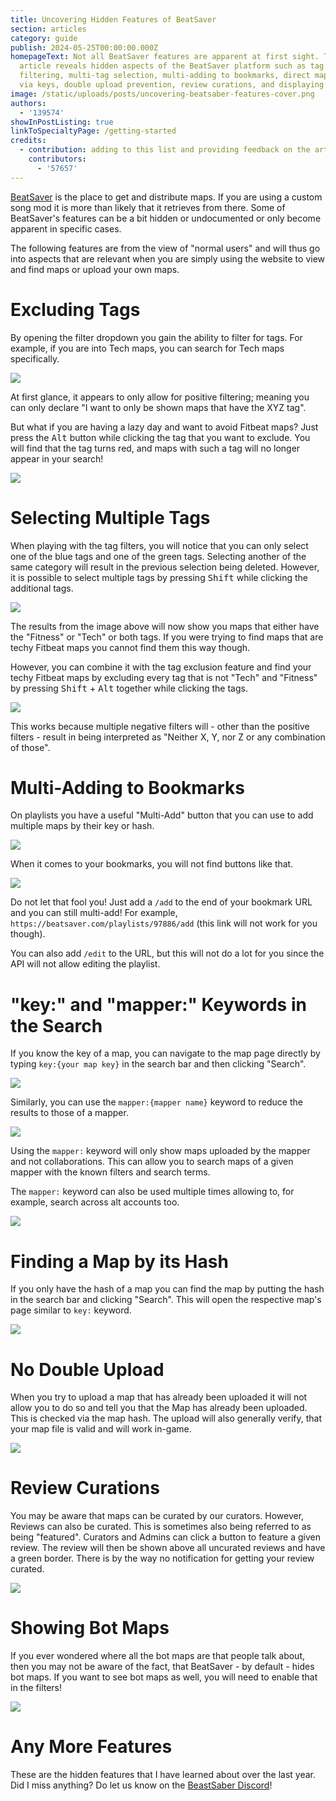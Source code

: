 ```yaml
---
title: Uncovering Hidden Features of BeatSaver
section: articles
category: guide
publish: 2024-05-25T00:00:00.000Z
homepageText: Not all BeatSaver features are apparent at first sight. This
  article reveals hidden aspects of the BeatSaver platform such as tag
  filtering, multi-tag selection, multi-adding to bookmarks, direct map search
  via keys, double upload prevention, review curations, and displaying bot maps.
image: /static/uploads/posts/uncovering-beatsaber-features-cover.png
authors:
  - '139574'
showInPostListing: true
linkToSpecialtyPage: /getting-started
credits:
  - contribution: adding to this list and providing feedback on the article
    contributors:
      - '57657'
---
```


[BeatSaver](https://beatsaver.com) is the place to get and distribute maps. If you are using a custom song mod it is more than likely that it retrieves from there. Some of BeatSaver's features can be a bit hidden or undocumented or only become apparent in specific cases.

The following features are from the view of "normal users" and will thus go into aspects that are relevant when you are simply using the website to view and find maps or upload your own maps.

# Excluding Tags

By opening the filter dropdown you gain the ability to filter for tags. For example, if you are into Tech maps, you can search for Tech maps specifically.

![](/uploads/posts/uncovering-beatsaber-features-1.png)

At first glance, it appears to only allow for positive filtering; meaning you can only declare "I want to only be shown maps that have the XYZ tag".

But what if you are having a lazy day and want to avoid Fitbeat maps? Just press the <kbd>Alt</kbd> button while clicking the tag that you want to exclude. You will find that the tag turns red, and maps with such a tag will no longer appear in your search!

![](/uploads/posts/uncovering-beatsaber-features-2.png)

# Selecting Multiple Tags

When playing with the tag filters, you will notice that you can only select one of the blue tags and one of the green tags. Selecting another of the same category will result in the previous selection being deleted. However, it is possible to select multiple tags by pressing <kbd>Shift</kbd> while clicking the additional tags.

![](/uploads/posts/uncovering-beatsaber-features-3.png)

The results from the image above will now show you maps that either have the "Fitness" or "Tech" or both tags. If you were trying to find maps that are techy Fitbeat maps you cannot find them this way though.

However, you can combine it with the tag exclusion feature and find your techy Fitbeat maps by excluding every tag that is not "Tech" and "Fitness" by pressing <kbd>Shift</kbd> + <kbd>Alt</kbd> together while clicking the tags.

![](/uploads/posts/uncovering-beatsaber-features-4.png)

This works because multiple negative filters will - other than the positive filters - result in being interpreted as "Neither X, Y, nor Z or any combination of those".

# Multi-Adding to Bookmarks

On playlists you have a useful "Multi-Add" button that you can use to add multiple maps by their key or hash.

![](/uploads/posts/uncovering-beatsaber-features-5.png)

When it comes to your bookmarks, you will not find buttons like that.

![](/uploads/posts/uncovering-beatsaber-features-6.png)

Do not let that fool you! Just add a `/add` to the end of your bookmark URL and you can still multi-add! For example, `https://beatsaver.com/playlists/97886/add` (this link will not work for you though).

You can also add `/edit` to the URL, but this will not do a lot for you since the API will not allow editing the playlist.

# "key:" and "mapper:" Keywords in the Search

If you know the key of a map, you can navigate to the map page directly by typing `key:{your map key}` in the search bar and then clicking "Search".

![](/uploads/posts/uncovering-beatsaber-features-7.png)

Similarly, you can use the `mapper:{mapper name}` keyword to reduce the results to those of a mapper.

![](/uploads/posts/uncovering-beatsaber-features-11.png)

Using the `mapper:` keyword will only show maps uploaded by the mapper and not collaborations. This can allow you to search maps of a given mapper with the known filters and search terms.

The `mapper:` keyword can also be used multiple times allowing to, for example, search across alt accounts too.

![](/uploads/posts/uncovering-beatsaber-features-12.png)

# Finding a Map by its Hash

If you only have the hash of a map you can find the map by putting the hash in the search bar and clicking "Search". This will open the respective map's page similar to `key:` keyword.

![](/uploads/posts/uncovering-beatsaber-features-13.png)

# No Double Upload

When you try to upload a map that has already been uploaded it will not allow you to do so and tell you that the Map has already been uploaded. This is checked via the map hash. The upload will also generally verify, that your map file is valid and will work in-game.

![](/uploads/posts/uncovering-beatsaber-features-8.png)

# Review Curations

You may be aware that maps can be curated by our curators. However, Reviews can also be curated. This is sometimes also being referred to as being "featured". Curators and Admins can click a button to feature a given review. The review will then be shown above all uncurated reviews and have a green border. There is by the way no notification for getting your review curated.

![](/uploads/posts/uncovering-beatsaber-features-9.png)

# Showing Bot Maps

If you ever wondered where all the bot maps are that people talk about, then you may not be aware of the fact, that BeatSaver - by default - hides bot maps. If you want to see bot maps as well, you will need to enable that in the filters!

![](/uploads/posts/uncovering-beatsaber-features-10.png)

# Any More Features

These are the hidden features that I have learned about over the last year. Did I miss anything? Do let us know on the [BeastSaber Discord](https://discord.gg/VJZHUbt)!
